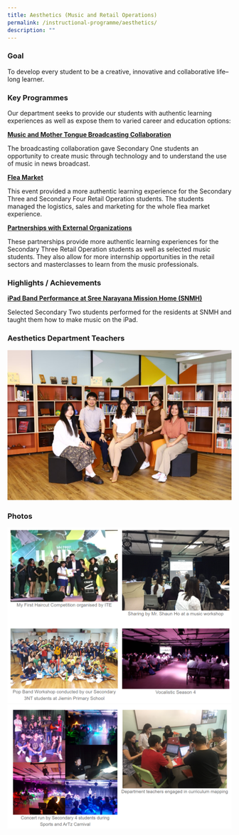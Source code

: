 ```yaml
---
title: Aesthetics (Music and Retail Operations)
permalink: /instructional-programme/aesthetics/
description: ""
---
```

### Goal
To develop every student to be a creative, innovative and collaborative life–long learner.

### Key Programmes

Our department seeks to provide our students with authentic learning experiences as well as expose them to varied career and education options:

<u><b>Music and Mother Tongue Broadcasting Collaboration</b></u>

The broadcasting collaboration gave Secondary One students an opportunity to create music through technology and to understand the use of music in news broadcast.

<u><b>Flea Market</b></u>

This event provided a more authentic learning experience for the Secondary Three and Secondary Four Retail Operation students. The students managed the logistics, sales and marketing for the whole flea market experience.

<u><b>Partnerships with External Organizations</b></u>

These partnerships provide more authentic learning experiences for the Secondary Three Retail Operation students as well as selected music students. They also allow for more internship opportunities in the retail sectors and masterclasses to learn from the music professionals.

### Highlights / Achievements

<u><b>iPad Band Performance at Sree Narayana Mission Home (SNMH)</b></u>

Selected Secondary Two students performed for the residents at SNMH and taught them how to make music on the iPad.

### Aesthetics Department Teachers

![](/images/IP/Aesthetics/aesthetics_2023.jpg)

### Photos

![](/images/IP/Aesthetics/Ast_photo1.png)
![](/images/IP/Aesthetics/Ast_photo2.png)